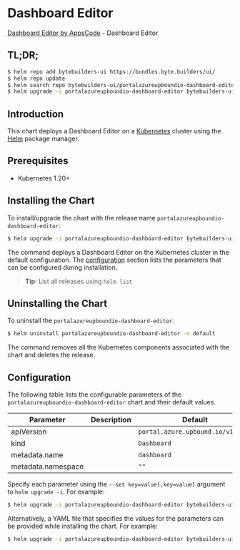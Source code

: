 # Dashboard Editor

[Dashboard Editor by AppsCode](https://byte.builders) - Dashboard Editor

## TL;DR;

```bash
$ helm repo add bytebuilders-ui https://bundles.byte.builders/ui/
$ helm repo update
$ helm search repo bytebuilders-ui/portalazureupboundio-dashboard-editor --version=v0.4.18
$ helm upgrade -i portalazureupboundio-dashboard-editor bytebuilders-ui/portalazureupboundio-dashboard-editor -n default --create-namespace --version=v0.4.18
```

## Introduction

This chart deploys a Dashboard Editor on a [Kubernetes](http://kubernetes.io) cluster using the [Helm](https://helm.sh) package manager.

## Prerequisites

- Kubernetes 1.20+

## Installing the Chart

To install/upgrade the chart with the release name `portalazureupboundio-dashboard-editor`:

```bash
$ helm upgrade -i portalazureupboundio-dashboard-editor bytebuilders-ui/portalazureupboundio-dashboard-editor -n default --create-namespace --version=v0.4.18
```

The command deploys a Dashboard Editor on the Kubernetes cluster in the default configuration. The [configuration](#configuration) section lists the parameters that can be configured during installation.

> **Tip**: List all releases using `helm list`

## Uninstalling the Chart

To uninstall the `portalazureupboundio-dashboard-editor`:

```bash
$ helm uninstall portalazureupboundio-dashboard-editor -n default
```

The command removes all the Kubernetes components associated with the chart and deletes the release.

## Configuration

The following table lists the configurable parameters of the `portalazureupboundio-dashboard-editor` chart and their default values.

|     Parameter      | Description |                   Default                    |
|--------------------|-------------|----------------------------------------------|
| apiVersion         |             | <code>portal.azure.upbound.io/v1beta1</code> |
| kind               |             | <code>Dashboard</code>                       |
| metadata.name      |             | <code>dashboard</code>                       |
| metadata.namespace |             | <code>""</code>                              |


Specify each parameter using the `--set key=value[,key=value]` argument to `helm upgrade -i`. For example:

```bash
$ helm upgrade -i portalazureupboundio-dashboard-editor bytebuilders-ui/portalazureupboundio-dashboard-editor -n default --create-namespace --version=v0.4.18 --set apiVersion=portal.azure.upbound.io/v1beta1
```

Alternatively, a YAML file that specifies the values for the parameters can be provided while
installing the chart. For example:

```bash
$ helm upgrade -i portalazureupboundio-dashboard-editor bytebuilders-ui/portalazureupboundio-dashboard-editor -n default --create-namespace --version=v0.4.18 --values values.yaml
```
